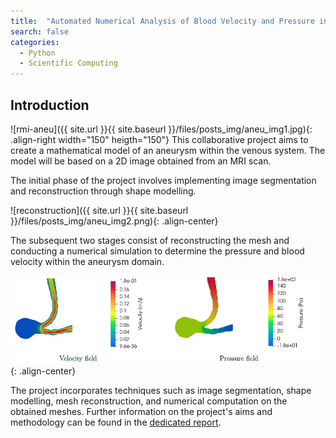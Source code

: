 ```yaml
---
title:  "Automated Numerical Analysis of Blood Velocity and Pressure in Aneurysm-Affected Venous Systems"
search: false
categories:
  - Python
  - Scientific Computing
---
```

## Introduction
![rmi-aneu]({{ site.url }}{{ site.baseurl }}/files/posts_img/aneu_img1.jpg){: .align-right width="150" heigth="150"}
This collaborative project aims to create a mathematical model of an aneurysm within the venous system. The model will be based on a 2D image obtained from an MRI scan.  

The initial phase of the project involves implementing image segmentation and reconstruction through shape modelling.  

![reconstruction]({{ site.url }}{{ site.baseurl }}/files/posts_img/aneu_img2.png){: .align-center}  
  
The subsequent two stages consist of reconstructing the mesh and conducting a numerical simulation to determine the pressure and blood velocity within the aneurysm domain.  
  
![numerical approximation](/files/posts_img/aneu_img3.png){: .align-center}  
  
The project incorporates techniques such as image segmentation, shape modelling, mesh reconstruction, and numerical computation on the obtained meshes.
Further information on the project's aims and methodology can be found in the [dedicated report](/files/posts_pdf/Piazza_Romano_Varetti_Report2.pdf).
